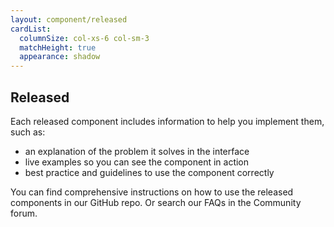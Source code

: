 ```yaml
---
layout: component/released
cardList:
  columnSize: col-xs-6 col-sm-3
  matchHeight: true
  appearance: shadow
---
```


## Released

Each released component includes information to help you implement them, such as:

- an explanation of the problem it solves in the interface
- live examples so you can see the component in action
- best practice and guidelines to use the component correctly

You can find comprehensive instructions on how to use the released components in our GitHub repo. Or search our FAQs in the Community forum.

